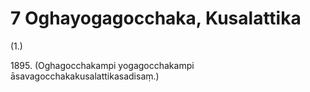 

# 7 Oghayogagocchaka, Kusalattika


(1.)

1895\. (Oghagocchakampi yogagocchakampi āsavagocchakakusalattikasadisaṃ.)




